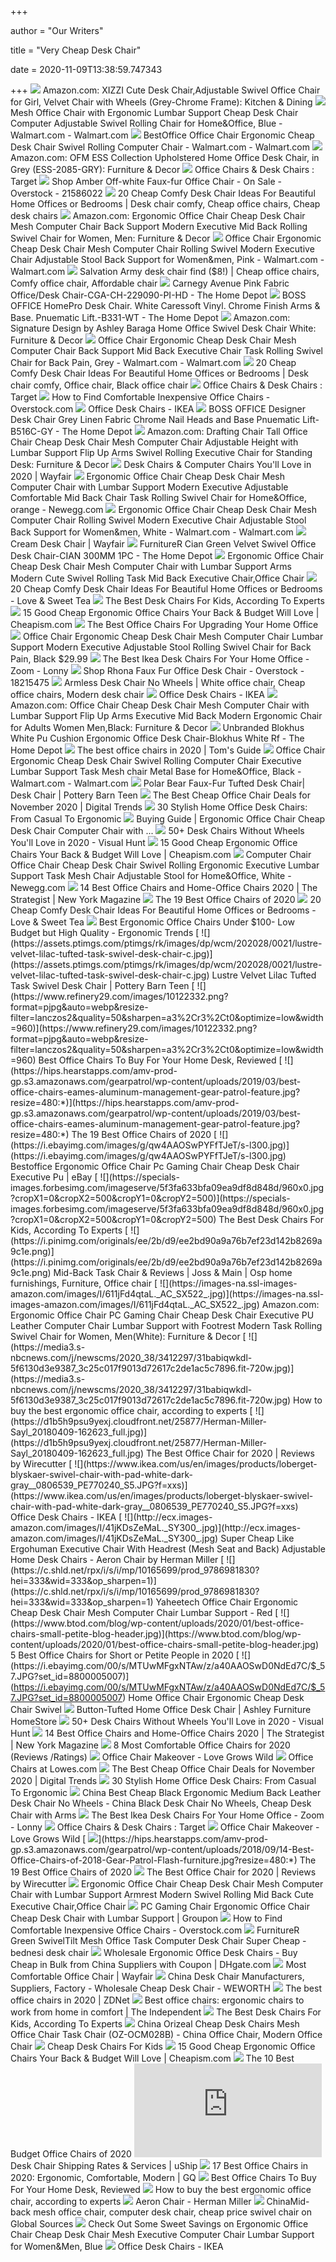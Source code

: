 +++
        
author = "Our Writers"
        
title = "Very Cheap Desk Chair"
        
date = 2020-11-09T13:38:59.747343
        
+++
[ ![](https://images-na.ssl-images-amazon.com/images/I/61003jL%2BFQL._AC_SX522_.jpg)](https://images-na.ssl-images-amazon.com/images/I/61003jL%2BFQL._AC_SX522_.jpg) Amazon.com: XIZZI Cute Desk Chair,Adjustable Swivel Office Chair for Girl,  Velvet Chair with Wheels (Grey-Chrome Frame): Kitchen & Dining
[ ![](https://i5.walmartimages.com/asr/d60d59ce-e699-42f5-9cd3-6cc8964b9284_1.d493d33cb11d184817cff83a3344e920.jpeg)](https://i5.walmartimages.com/asr/d60d59ce-e699-42f5-9cd3-6cc8964b9284_1.d493d33cb11d184817cff83a3344e920.jpeg) Mesh Office Chair with Ergonomic Lumbar Support Cheap Desk Chair Computer  Adjustable Swivel Rolling Chair for Home&Office, Blue - Walmart.com -  Walmart.com
[ ![](https://i5.walmartimages.com/asr/5bf5b155-ed9b-409d-950e-e178564f22e3_1.3406acb954f956357bc79cb4832ba3c2.jpeg)](https://i5.walmartimages.com/asr/5bf5b155-ed9b-409d-950e-e178564f22e3_1.3406acb954f956357bc79cb4832ba3c2.jpeg) BestOffice Office Chair Ergonomic Cheap Desk Chair Swivel Rolling Computer  Chair - Walmart.com - Walmart.com
[ ![](https://images-na.ssl-images-amazon.com/images/I/71cQiEBpQCL._SL1500_.jpg)](https://images-na.ssl-images-amazon.com/images/I/71cQiEBpQCL._SL1500_.jpg) Amazon.com: OFM ESS Collection Upholstered Home Office Desk Chair, in Grey  (ESS-2085-GRY): Furniture & Decor
[ ![](https://target.scene7.com/is/image/Target//GUEST_54c4d51e-fc13-4a7a-9b11-7c0dd025519b?wid=315&hei=315&qlt=60&fmt=pjpeg)](https://target.scene7.com/is/image/Target//GUEST_54c4d51e-fc13-4a7a-9b11-7c0dd025519b?wid=315&hei=315&qlt=60&fmt=pjpeg) Office Chairs & Desk Chairs : Target
[ ![](https://ak1.ostkcdn.com/images/products/21586022/Amber-Off-white-Faux-Office-Chair-86dbbf46-7825-4808-bab0-a36d87666c49_600.jpg?impolicy=medium)](https://ak1.ostkcdn.com/images/products/21586022/Amber-Off-white-Faux-Office-Chair-86dbbf46-7825-4808-bab0-a36d87666c49_600.jpg?impolicy=medium) Shop Amber Off-white Faux-fur Office Chair - On Sale - Overstock - 21586022
[ ![](https://i.pinimg.com/originals/d7/4c/5b/d74c5b1cec0b4917a73c19ab4e9a0382.jpg)](https://i.pinimg.com/originals/d7/4c/5b/d74c5b1cec0b4917a73c19ab4e9a0382.jpg) 20 Cheap Comfy Desk Chair Ideas For Beautiful Home Offices or Bedrooms | Desk  chair comfy, Cheap office chairs, Cheap desk chairs
[ ![](https://images-na.ssl-images-amazon.com/images/I/61JhVe2bFML._AC_SX522_.jpg)](https://images-na.ssl-images-amazon.com/images/I/61JhVe2bFML._AC_SX522_.jpg) Amazon.com: Ergonomic Office Chair Cheap Desk Chair Mesh Computer Chair  Back Support Modern Executive Mid Back Rolling Swivel Chair for Women, Men:  Furniture & Decor
[ ![](https://i5.walmartimages.com/asr/4676b9be-17a7-43ea-ab42-975b75fe4a2e.6e904e7596228b52d926fe2ebb1f16bd.jpeg)](https://i5.walmartimages.com/asr/4676b9be-17a7-43ea-ab42-975b75fe4a2e.6e904e7596228b52d926fe2ebb1f16bd.jpeg) Office Chair Ergonomic Cheap Desk Chair Mesh Computer Chair Rolling Swivel  Modern Executive Chair Adjustable Stool Back Support for Women&men, Pink -  Walmart.com - Walmart.com
[ ![](https://i.pinimg.com/originals/7c/bf/2a/7cbf2a49cd2df515d6f869b6b61c2758.jpg)](https://i.pinimg.com/originals/7c/bf/2a/7cbf2a49cd2df515d6f869b6b61c2758.jpg) Salvation Army desk chair find ($8!) | Cheap office chairs, Comfy office  chair, Affordable chair
[ ![](https://images.homedepot-static.com/productImages/808359e8-e398-4809-802f-fb984b1c1285/svn/pink-carnegy-avenue-office-chairs-cga-ch-229090-pi-hd-e1_600.jpg)](https://images.homedepot-static.com/productImages/808359e8-e398-4809-802f-fb984b1c1285/svn/pink-carnegy-avenue-office-chairs-cga-ch-229090-pi-hd-e1_600.jpg) Carnegy Avenue Pink Fabric Office/Desk Chair-CGA-CH-229090-PI-HD - The Home  Depot
[ ![](https://images.homedepot-static.com/productImages/ab5c8119-4fa8-4217-83c9-8eb64c56254b/svn/chrome-boss-office-office-chairs-b331-wt-64_600.jpg)](https://images.homedepot-static.com/productImages/ab5c8119-4fa8-4217-83c9-8eb64c56254b/svn/chrome-boss-office-office-chairs-b331-wt-64_600.jpg) BOSS OFFICE HomePro Desk Chair. White Caressoft Vinyl. Chrome Finish Arms &  Base. Pnuematic Lift.-B331-WT - The Home Depot
[ ![](https://images-na.ssl-images-amazon.com/images/I/61FOZ9Jaj-L._AC_SY741_.jpg)](https://images-na.ssl-images-amazon.com/images/I/61FOZ9Jaj-L._AC_SY741_.jpg) Amazon.com: Signature Design by Ashley Baraga Home Office Swivel Desk Chair  White: Furniture & Decor
[ ![](https://i5.walmartimages.com/asr/8bd1f61e-e41e-4b7a-8d75-d3d3b1b9976c_1.4510039313ea760f3aa10aeffd01d719.jpeg?odnWidth=612&odnHeight=612&odnBg=ffffff)](https://i5.walmartimages.com/asr/8bd1f61e-e41e-4b7a-8d75-d3d3b1b9976c_1.4510039313ea760f3aa10aeffd01d719.jpeg?odnWidth=612&odnHeight=612&odnBg=ffffff) Office Chair Ergonomic Cheap Desk Chair Mesh Computer Chair Back Support  Mid Back Executive Chair Task Rolling Swivel Chair for Back Pain, Grey -  Walmart.com - Walmart.com
[ ![](https://i.pinimg.com/originals/ff/71/92/ff7192cf4e5214c61b6bcd489090e25c.jpg)](https://i.pinimg.com/originals/ff/71/92/ff7192cf4e5214c61b6bcd489090e25c.jpg) 20 Cheap Comfy Desk Chair Ideas For Beautiful Home Offices or Bedrooms | Desk  chair comfy, Office chair, Black office chair
[ ![](https://target.scene7.com/is/image/Target/GUEST_2438430f-ffdb-4fd8-95a6-d7cc7389f7ad?wid=315&hei=315&qlt=60&fmt=pjpeg)](https://target.scene7.com/is/image/Target/GUEST_2438430f-ffdb-4fd8-95a6-d7cc7389f7ad?wid=315&hei=315&qlt=60&fmt=pjpeg) Office Chairs & Desk Chairs : Target
[ ![](https://ak1.ostkcdn.com/wp-content/uploads/2017/04/chub-17.jpg)](https://ak1.ostkcdn.com/wp-content/uploads/2017/04/chub-17.jpg) How to Find Comfortable Inexpensive Office Chairs - Overstock.com
[ ![](https://www.ikea.com/us/en/images/products/loberget-sibben-childs-desk-chair-white__0826517_PE776395_S5.JPG?f=xxs)](https://www.ikea.com/us/en/images/products/loberget-sibben-childs-desk-chair-white__0826517_PE776395_S5.JPG?f=xxs) Office Desk Chairs - IKEA
[ ![](https://images.homedepot-static.com/productImages/51adffb6-68dd-4808-ba74-817d28082052/svn/grey-boss-office-office-chairs-b516c-gy-fa_600.jpg)](https://images.homedepot-static.com/productImages/51adffb6-68dd-4808-ba74-817d28082052/svn/grey-boss-office-office-chairs-b516c-gy-fa_600.jpg) BOSS OFFICE Designer Desk Chair Grey Linen Fabric Chrome Nail Heads and  Base Pnuematic Lift-B516C-GY - The Home Depot
[ ![](https://images-na.ssl-images-amazon.com/images/I/61sM8yO1lHL._AC_SX679_.jpg)](https://images-na.ssl-images-amazon.com/images/I/61sM8yO1lHL._AC_SX679_.jpg) Amazon.com: Drafting Chair Tall Office Chair Cheap Desk Chair Mesh Computer  Chair Adjustable Height with Lumbar Support Flip Up Arms Swivel Rolling  Executive Chair for Standing Desk: Furniture & Decor
[ ![](https://secure.img1-fg.wfcdn.com/im/04101391/resize-h600-w600%5Ecompr-r85/4148/4148964/Desk+Chairs.jpg)](https://secure.img1-fg.wfcdn.com/im/04101391/resize-h600-w600%5Ecompr-r85/4148/4148964/Desk+Chairs.jpg) Desk Chairs & Computer Chairs You'll Love in 2020 | Wayfair
[ ![](https://c1.neweggimages.com/ProductImage/A1JA_132040902996893658weWeEKXmtK.jpg)](https://c1.neweggimages.com/ProductImage/A1JA_132040902996893658weWeEKXmtK.jpg) Ergonomic Office Chair Cheap Desk Chair Mesh Computer Chair with Lumbar  Support Modern Executive Adjustable Comfortable Mid Back Chair Task Rolling Swivel  Chair for Home&Office, orange - Newegg.com
[ ![](https://i5.walmartimages.com/asr/eae606aa-9822-4951-bf81-4118d357bcae.14b5b3eeec323d66debc7a38af44b11c.jpeg)](https://i5.walmartimages.com/asr/eae606aa-9822-4951-bf81-4118d357bcae.14b5b3eeec323d66debc7a38af44b11c.jpeg) Ergonomic Office Chair Cheap Desk Chair Mesh Computer Chair Rolling Swivel  Modern Executive Chair Adjustable Stool Back Support for Women&men, White -  Walmart.com - Walmart.com
[ ![](https://secure.img1-fg.wfcdn.com/im/91350984/resize-h310-w310%5Ecompr-r85/6003/60032936/wayfair-basics-mesh-task-office-chair.jpg)](https://secure.img1-fg.wfcdn.com/im/91350984/resize-h310-w310%5Ecompr-r85/6003/60032936/wayfair-basics-mesh-task-office-chair.jpg) Cream Desk Chair | Wayfair
[ ![](https://images.homedepot-static.com/productImages/ad39604d-8ae5-4a76-a277-625b9c87570a/svn/green-furniturer-office-chairs-cian-300mm-1pc-e1_600.jpg)](https://images.homedepot-static.com/productImages/ad39604d-8ae5-4a76-a277-625b9c87570a/svn/green-furniturer-office-chairs-cian-300mm-1pc-e1_600.jpg) FurnitureR Cian Green Velvet Swivel Office Desk Chair-CIAN 300MM 1PC - The  Home Depot
[ ![](http://ueeshop.ly200-cdn.com/u_file/UPAC/UPAC626/1905/products/24/8310b33dd6.jpg.500x500.jpg)](http://ueeshop.ly200-cdn.com/u_file/UPAC/UPAC626/1905/products/24/8310b33dd6.jpg.500x500.jpg) Ergonomic Office Chair Cheap Desk Chair Mesh Computer Chair with Lumbar  Support Arms Modern Cute Swivel Rolling Task Mid Back Executive Chair,Office  Chair
[ ![](https://www.loveandsweettea.com/wp-content/uploads/2018/02/20-cheap-comfy-desk-chair-ideas-for-stunning-home-offices-or-bedrooms_Pinterest-3-800x2160.png)](https://www.loveandsweettea.com/wp-content/uploads/2018/02/20-cheap-comfy-desk-chair-ideas-for-stunning-home-offices-or-bedrooms_Pinterest-3-800x2160.png) 20 Cheap Comfy Desk Chair Ideas For Beautiful Home Offices or Bedrooms -  Love & Sweet Tea
[ ![](https://specials-images.forbesimg.com/imageserve/5f3fa4c0323d03466e973eeb/960x0.jpg?cropX1=0&cropX2=500&cropY1=0&cropY2=500)](https://specials-images.forbesimg.com/imageserve/5f3fa4c0323d03466e973eeb/960x0.jpg?cropX1=0&cropX2=500&cropY1=0&cropY2=500) The Best Desk Chairs For Kids, According To Experts
[ ![](https://cdn.cheapism.com/images/26670-3.max-784x410.jpg)](https://cdn.cheapism.com/images/26670-3.max-784x410.jpg) 15 Good Cheap Ergonomic Office Chairs Your Back & Budget Will Love |  Cheapism.com
[ ![](https://specials-images.forbesimg.com/imageserve/5f203f62953761c471e7740d/960x0.jpg?fit=scale)](https://specials-images.forbesimg.com/imageserve/5f203f62953761c471e7740d/960x0.jpg?fit=scale) The Best Office Chairs For Upgrading Your Home Office
[ ![](https://static.slickdealscdn.com/attachment/1/4/3/0/2/6/9/1/8530387.attach)](https://static.slickdealscdn.com/attachment/1/4/3/0/2/6/9/1/8530387.attach) Office Chair Ergonomic Cheap Desk Chair Mesh Computer Chair Lumbar Support  Modern Executive Adjustable Stool Rolling Swivel Chair for Back Pain, Black  $29.99
[ ![](https://www1.pictures.lonny.com/mp/ain01W6blObx.jpg)](https://www1.pictures.lonny.com/mp/ain01W6blObx.jpg) The Best Ikea Desk Chairs For Your Home Office - Zoom - Lonny
[ ![](https://ak1.ostkcdn.com/images/products/18215475/Rhona-Faux-Fur-Office-Desk-Chair-26a43ae9-3c0d-48bc-b758-9ef587180ee8.jpg)](https://ak1.ostkcdn.com/images/products/18215475/Rhona-Faux-Fur-Office-Desk-Chair-26a43ae9-3c0d-48bc-b758-9ef587180ee8.jpg) Shop Rhona Faux Fur Office Desk Chair - Overstock - 18215475
[ ![](https://i.pinimg.com/originals/9e/1c/02/9e1c027395c34ba5320ccc9d4e0978d7.jpg)](https://i.pinimg.com/originals/9e/1c/02/9e1c027395c34ba5320ccc9d4e0978d7.jpg) Armless Desk Chair No Wheels | White office chair, Cheap office chairs,  Modern desk chair
[ ![](https://www.ikea.com/us/en/images/products/oerfjaell-childs-desk-chair-white-vissle-pink__0708525_PE726625_S5.JPG?f=xxs)](https://www.ikea.com/us/en/images/products/oerfjaell-childs-desk-chair-white-vissle-pink__0708525_PE726625_S5.JPG?f=xxs) Office Desk Chairs - IKEA
[ ![](https://images-na.ssl-images-amazon.com/images/I/61vmkNlVb0L._AC_SY355_.jpg)](https://images-na.ssl-images-amazon.com/images/I/61vmkNlVb0L._AC_SY355_.jpg) Amazon.com: Office Chair Cheap Desk Chair Mesh Computer Chair with Lumbar  Support Flip Up Arms Executive Mid Back Modern Ergonomic Chair for Adults  Women Men,Black: Furniture & Decor
[ ![](https://images.homedepot-static.com/productImages/417d9098-a874-483c-8b17-0ab720ca63d0/svn/white-office-chairs-blokhus-white-rf-e1_600.jpg)](https://images.homedepot-static.com/productImages/417d9098-a874-483c-8b17-0ab720ca63d0/svn/white-office-chairs-blokhus-white-rf-e1_600.jpg) Unbranded Blokhus White Pu Cushion Ergonomic Office Desk Chair-Blokhus  White Rf - The Home Depot
[ ![](https://cdn.mos.cms.futurecdn.net/chg3AGHkpwVFcZeK26TKuA.jpg)](https://cdn.mos.cms.futurecdn.net/chg3AGHkpwVFcZeK26TKuA.jpg) The best office chairs in 2020 | Tom's Guide
[ ![](https://i5.walmartimages.com/asr/17aa415f-3ccb-4453-a008-1da86add84f7_1.0bafc6544a584ed0433ce0a02a98fd9a.jpeg?odnWidth=612&odnHeight=612&odnBg=ffffff)](https://i5.walmartimages.com/asr/17aa415f-3ccb-4453-a008-1da86add84f7_1.0bafc6544a584ed0433ce0a02a98fd9a.jpeg?odnWidth=612&odnHeight=612&odnBg=ffffff) Office Chair Ergonomic Cheap Desk Chair Swivel Rolling Computer Chair  Executive Lumbar Support Task Mesh chair Metal Base for Home&Office, Black  - Walmart.com - Walmart.com
[ ![](https://assets.ptimgs.com/ptimgs/ab/images/dp/wcm/202030/0023/polar-bear-faux-fur-tufted-swivel-desk-chair-c.jpg)](https://assets.ptimgs.com/ptimgs/ab/images/dp/wcm/202030/0023/polar-bear-faux-fur-tufted-swivel-desk-chair-c.jpg) Polar Bear Faux-Fur Tufted Desk Chair| Desk Chair | Pottery Barn Teen
[ ![](https://icdn4.digitaltrends.com/image/aem/aem-2020-6-23-1d55ce7044396c769881598b437ba3aff4d683a4-500x500.png)](https://icdn4.digitaltrends.com/image/aem/aem-2020-6-23-1d55ce7044396c769881598b437ba3aff4d683a4-500x500.png) The Best Cheap Office Chair Deals for November 2020 | Digital Trends
[ ![](http://cdn.home-designing.com/wp-content/uploads/2017/08/colourful-with-wheels-kids-desk-chairs-600x479.jpg)](http://cdn.home-designing.com/wp-content/uploads/2017/08/colourful-with-wheels-kids-desk-chairs-600x479.jpg) 30 Stylish Home Office Desk Chairs: From Casual To Ergonomic
[ ![](https://m.media-amazon.com/images/I/311Lgc7F2+L.jpg)](https://m.media-amazon.com/images/I/311Lgc7F2+L.jpg) Buying Guide | Ergonomic Office Chair Cheap Desk Chair Computer Chair with  ...
[ ![](https://visualhunt.com/photos/10/comfortable-desk-chair-without-wheels-home-design-ideas.jpg?s=wh2)](https://visualhunt.com/photos/10/comfortable-desk-chair-without-wheels-home-design-ideas.jpg?s=wh2) 50+ Desk Chairs Without Wheels You'll Love in 2020 - Visual Hunt
[ ![](https://cdn.cheapism.com/images/26670-6.max-784x410.jpg)](https://cdn.cheapism.com/images/26670-6.max-784x410.jpg) 15 Good Cheap Ergonomic Office Chairs Your Back & Budget Will Love |  Cheapism.com
[ ![](https://c1.neweggimages.com/ProductImage/A1JA_132058332741939234O71EYtmAcG.jpg)](https://c1.neweggimages.com/ProductImage/A1JA_132058332741939234O71EYtmAcG.jpg) Computer Chair Office Chair Cheap Desk Chair Swivel Rolling Ergonomic  Executive Lumbar Support Task Mesh Chair Adjustable Stool for Home&Office,  White - Newegg.com
[ ![](https://pyxis.nymag.com/v1/imgs/f70/0dc/ef818830cfff15f517212eb5fb9f50f538-office-star-deluxe-vinyl-seat-and-mesh-b.rsquare.w600.jpg)](https://pyxis.nymag.com/v1/imgs/f70/0dc/ef818830cfff15f517212eb5fb9f50f538-office-star-deluxe-vinyl-seat-and-mesh-b.rsquare.w600.jpg) 14 Best Office Chairs and Home-Office Chairs 2020 | The Strategist | New  York Magazine
[ ![](https://hips.hearstapps.com/vader-prod.s3.amazonaws.com/1603804724-myochairjpg-1603804692.jpg)](https://hips.hearstapps.com/vader-prod.s3.amazonaws.com/1603804724-myochairjpg-1603804692.jpg) The 19 Best Office Chairs of 2020
[ ![](https://images-na.ssl-images-amazon.com/images/I/31DWIOnLmyL.jpg)](https://images-na.ssl-images-amazon.com/images/I/31DWIOnLmyL.jpg) 20 Cheap Comfy Desk Chair Ideas For Beautiful Home Offices or Bedrooms -  Love & Sweet Tea
[ ![](http://ergonomictrends.com/wp-content/uploads/2018/04/Jumei-high-back-mesh-chair-review.jpg)](http://ergonomictrends.com/wp-content/uploads/2018/04/Jumei-high-back-mesh-chair-review.jpg) Best Ergonomic Office Chairs Under $100- Low Budget but High Quality -  Ergonomic Trends
[ ![](https://assets.ptimgs.com/ptimgs/rk/images/dp/wcm/202028/0021/lustre-velvet-lilac-tufted-task-swivel-desk-chair-c.jpg)](https://assets.ptimgs.com/ptimgs/rk/images/dp/wcm/202028/0021/lustre-velvet-lilac-tufted-task-swivel-desk-chair-c.jpg) Lustre Velvet Lilac Tufted Task Swivel Desk Chair | Pottery Barn Teen
[ ![](https://www.refinery29.com/images/10122332.png?format=pjpg&auto=webp&resize-filter=lanczos2&quality=50&sharpen=a3%2Cr3%2Ct0&optimize=low&width=960)](https://www.refinery29.com/images/10122332.png?format=pjpg&auto=webp&resize-filter=lanczos2&quality=50&sharpen=a3%2Cr3%2Ct0&optimize=low&width=960) Best Office Chairs To Buy For Your Home Desk, Reviewed
[ ![](https://hips.hearstapps.com/amv-prod-gp.s3.amazonaws.com/gearpatrol/wp-content/uploads/2019/03/best-office-chairs-eames-aluminum-management-gear-patrol-feature.jpg?resize=480:*)](https://hips.hearstapps.com/amv-prod-gp.s3.amazonaws.com/gearpatrol/wp-content/uploads/2019/03/best-office-chairs-eames-aluminum-management-gear-patrol-feature.jpg?resize=480:*) The 19 Best Office Chairs of 2020
[ ![](https://i.ebayimg.com/images/g/qw4AAOSwPYFfTJeT/s-l300.jpg)](https://i.ebayimg.com/images/g/qw4AAOSwPYFfTJeT/s-l300.jpg) Bestoffice Ergonomic Office Chair Pc Gaming Chair Cheap Desk Chair  Executive Pu | eBay
[ ![](https://specials-images.forbesimg.com/imageserve/5f3fa633bfa09ea9df8d848d/960x0.jpg?cropX1=0&cropX2=500&cropY1=0&cropY2=500)](https://specials-images.forbesimg.com/imageserve/5f3fa633bfa09ea9df8d848d/960x0.jpg?cropX1=0&cropX2=500&cropY1=0&cropY2=500) The Best Desk Chairs For Kids, According To Experts
[ ![](https://i.pinimg.com/originals/ee/2b/d9/ee2bd90a9a76b7ef23d142b8269a9c1e.png)](https://i.pinimg.com/originals/ee/2b/d9/ee2bd90a9a76b7ef23d142b8269a9c1e.png) Mid-Back Task Chair & Reviews | Joss & Main | Osp home furnishings,  Furniture, Office chair
[ ![](https://images-na.ssl-images-amazon.com/images/I/611jFd4qtaL._AC_SX522_.jpg)](https://images-na.ssl-images-amazon.com/images/I/611jFd4qtaL._AC_SX522_.jpg) Amazon.com: Ergonomic Office Chair PC Gaming Chair Cheap Desk Chair  Executive PU Leather Computer Chair Lumbar Support with Footrest Modern Task  Rolling Swivel Chair for Women, Men(White): Furniture & Decor
[ ![](https://media3.s-nbcnews.com/j/newscms/2020_38/3412297/31babiqwkdl-5f6130d3e9387_3c25c017f9013d72617c2de1ac5c7896.fit-720w.jpg)](https://media3.s-nbcnews.com/j/newscms/2020_38/3412297/31babiqwkdl-5f6130d3e9387_3c25c017f9013d72617c2de1ac5c7896.fit-720w.jpg) How to buy the best ergonomic office chair, according to experts
[ ![](https://d1b5h9psu9yexj.cloudfront.net/25877/Herman-Miller-Sayl_20180409-162623_full.jpg)](https://d1b5h9psu9yexj.cloudfront.net/25877/Herman-Miller-Sayl_20180409-162623_full.jpg) The Best Office Chair for 2020 | Reviews by Wirecutter
[ ![](https://www.ikea.com/us/en/images/products/loberget-blyskaer-swivel-chair-with-pad-white-dark-gray__0806539_PE770240_S5.JPG?f=xxs)](https://www.ikea.com/us/en/images/products/loberget-blyskaer-swivel-chair-with-pad-white-dark-gray__0806539_PE770240_S5.JPG?f=xxs) Office Desk Chairs - IKEA
[ ![](http://ecx.images-amazon.com/images/I/41jKDsZeMaL._SY300_.jpg)](http://ecx.images-amazon.com/images/I/41jKDsZeMaL._SY300_.jpg) Super Cheap Like Ergohuman Executive Chair With Headrest (Mesh Seat and  Back) Adjustable Home Desk Chairs - Aeron Chair by Herman Miller
[ ![](https://c.shld.net/rpx/i/s/i/mp/10165699/prod_9786981830?hei=333&wid=333&op_sharpen=1)](https://c.shld.net/rpx/i/s/i/mp/10165699/prod_9786981830?hei=333&wid=333&op_sharpen=1) Yaheetech Office Chair Ergonomic Cheap Desk Chair Mesh Computer Chair  Lumbar Support - Red
[ ![](https://www.btod.com/blog/wp-content/uploads/2020/01/best-office-chairs-small-petite-blog-header.jpg)](https://www.btod.com/blog/wp-content/uploads/2020/01/best-office-chairs-small-petite-blog-header.jpg) 5 Best Office Chairs for Short or Petite People in 2020
[ ![](https://i.ebayimg.com/00/s/MTUwMFgxNTAw/z/a40AAOSwD0NdEd7C/$_57.JPG?set_id=8800005007)](https://i.ebayimg.com/00/s/MTUwMFgxNTAw/z/a40AAOSwD0NdEd7C/$_57.JPG?set_id=8800005007) Home Office Chair Ergonomic Cheap Desk Chair Swivel
[ ![](https://ashleyfurniture.scene7.com/is/image/AshleyFurniture/H200-05-HEAD-ON-SW-P1-KO?$AFHS-PDP-Main$)](https://ashleyfurniture.scene7.com/is/image/AshleyFurniture/H200-05-HEAD-ON-SW-P1-KO?$AFHS-PDP-Main$) Button-Tufted Home Office Desk Chair | Ashley Furniture HomeStore
[ ![](https://visualhunt.com/photos/10/desk-chairs-without-wheels-dining-chairs-1.jpg?s=pi)](https://visualhunt.com/photos/10/desk-chairs-without-wheels-dining-chairs-1.jpg?s=pi) 50+ Desk Chairs Without Wheels You'll Love in 2020 - Visual Hunt
[ ![](https://pyxis.nymag.com/v1/imgs/a0e/3ef/83c6508462bbc48250a4de50f7d4ca8f4d.rdeep-vertical.w245.jpg)](https://pyxis.nymag.com/v1/imgs/a0e/3ef/83c6508462bbc48250a4de50f7d4ca8f4d.rdeep-vertical.w245.jpg) 14 Best Office Chairs and Home-Office Chairs 2020 | The Strategist | New  York Magazine
[ ![](https://www.btod.com/blog/wp-content/uploads/2019/04/most-comfortable-office-chairs-2020-blog-header.jpg)](https://www.btod.com/blog/wp-content/uploads/2019/04/most-comfortable-office-chairs-2020-blog-header.jpg) 8 Most Comfortable Office Chairs for 2020 (Reviews /Ratings)
[ ![](https://lovegrowswild.com/wp-content/uploads/2014/08/Office-Chair-Makeover-10.jpg)](https://lovegrowswild.com/wp-content/uploads/2014/08/Office-Chair-Makeover-10.jpg) Office Chair Makeover - Love Grows Wild
[ ![](https://mobileimages.lowes.com/product/converted/100327/1003270508.jpg?size=xl)](https://mobileimages.lowes.com/product/converted/100327/1003270508.jpg?size=xl) Office Chairs at Lowes.com
[ ![](https://img.digitaltrends.com/image/aem/aem-2020-3-26-9b3a353549c76ae4d9697e0b466a4c2a65f0c47c-400x200.png)](https://img.digitaltrends.com/image/aem/aem-2020-3-26-9b3a353549c76ae4d9697e0b466a4c2a65f0c47c-400x200.png) The Best Cheap Office Chair Deals for November 2020 | Digital Trends
[ ![](http://cdn.home-designing.com/wp-content/uploads/2017/08/cloth-coloured-with-swivel-function-cute-desk-chairs-600x724.jpg)](http://cdn.home-designing.com/wp-content/uploads/2017/08/cloth-coloured-with-swivel-function-cute-desk-chairs-600x724.jpg) 30 Stylish Home Office Desk Chairs: From Casual To Ergonomic
[ ![](https://image.made-in-china.com/43f34j00nAHEtrwKGJkd/Best-Cheap-Black-Ergonomic-Medium-Back-Leather-Desk-Chair-No-Wheels.jpg)](https://image.made-in-china.com/43f34j00nAHEtrwKGJkd/Best-Cheap-Black-Ergonomic-Medium-Back-Leather-Desk-Chair-No-Wheels.jpg) China Best Cheap Black Ergonomic Medium Back Leather Desk Chair No Wheels -  China Black Desk Chair No Wheels, Cheap Desk Chair with Arms
[ ![](https://www4.pictures.lonny.com/mp/tRNN5KJSCaEx.jpg)](https://www4.pictures.lonny.com/mp/tRNN5KJSCaEx.jpg) The Best Ikea Desk Chairs For Your Home Office - Zoom - Lonny
[ ![](https://target.scene7.com/is/image/Target/GUEST_32213a15-979c-410c-8a93-80a5e2675f01?wid=315&hei=315&qlt=60&fmt=pjpeg)](https://target.scene7.com/is/image/Target/GUEST_32213a15-979c-410c-8a93-80a5e2675f01?wid=315&hei=315&qlt=60&fmt=pjpeg) Office Chairs & Desk Chairs : Target
[ ![](https://lovegrowswild.com/wp-content/uploads/2014/08/Office-Chair-Makeover-12.jpg)](https://lovegrowswild.com/wp-content/uploads/2014/08/Office-Chair-Makeover-12.jpg) Office Chair Makeover - Love Grows Wild
[ ![](https://hips.hearstapps.com/amv-prod-gp.s3.amazonaws.com/gearpatrol/wp-content/uploads/2018/09/14-Best-Office-Chairs-of-2018-Gear-Patrol-Flash-furniture.jpg?resize=480:*)](https://hips.hearstapps.com/amv-prod-gp.s3.amazonaws.com/gearpatrol/wp-content/uploads/2018/09/14-Best-Office-Chairs-of-2018-Gear-Patrol-Flash-furniture.jpg?resize=480:*) The 19 Best Office Chairs of 2020
[ ![](https://cdn.thewirecutter.com/wp-content/media/2020/09/officechairs-2048px-5974.jpg?auto=webp&quality=75&width=1024)](https://cdn.thewirecutter.com/wp-content/media/2020/09/officechairs-2048px-5974.jpg?auto=webp&quality=75&width=1024) The Best Office Chair for 2020 | Reviews by Wirecutter
[ ![](http://ueeshop.ly200-cdn.com/u_file/UPAC/UPAC626/1712/products/18/4e0f0bd825.jpg.500x500.jpg)](http://ueeshop.ly200-cdn.com/u_file/UPAC/UPAC626/1712/products/18/4e0f0bd825.jpg.500x500.jpg) Ergonomic Office Chair Cheap Desk Chair Mesh Computer Chair with Lumbar  Support Armrest Modern Swivel Rolling Mid Back Cute Executive Chair,Office  Chair
[ ![](https://img.grouponcdn.com/stores/DT3kXpf9r3wSRJ5sPevMDnHy9Ln/storespi11421613-1683x1010/v1/c700x420.jpg)](https://img.grouponcdn.com/stores/DT3kXpf9r3wSRJ5sPevMDnHy9Ln/storespi11421613-1683x1010/v1/c700x420.jpg) PC Gaming Chair Ergonomic Office Chair Cheap Desk Chair with Lumbar Support  | Groupon
[ ![](https://ak1.ostkcdn.com/wp-content/uploads/2017/04/PROD-29391_1.jpg)](https://ak1.ostkcdn.com/wp-content/uploads/2017/04/PROD-29391_1.jpg) How to Find Comfortable Inexpensive Office Chairs - Overstock.com
[ ![](http://ecx.images-amazon.com/images/I/411UiHDtVVL.jpg)](http://ecx.images-amazon.com/images/I/411UiHDtVVL.jpg) FurnitureR Green SwivelTilt Mesh Office Task Computer Desk Chair Super Cheap  - bednesi desk chair
[ ![](https://www.dhresource.com/f2/albu/g11/M00/7A/D5/rBNaFl8Y4rGAX5GYAALbyllIGHA799.jpg)](https://www.dhresource.com/f2/albu/g11/M00/7A/D5/rBNaFl8Y4rGAX5GYAALbyllIGHA799.jpg) Wholesale Ergonomic Office Desk Chairs - Buy Cheap in Bulk from China  Suppliers with Coupon | DHgate.com
[ ![](https://secure.img1-fg.wfcdn.com/im/46138212/resize-h310-w310%5Ecompr-r85/1217/121765540/home-office-chair-computer-task-chair-adjustable-desk-chair-with-swivel-casters-for-office-leisure-grey.jpg)](https://secure.img1-fg.wfcdn.com/im/46138212/resize-h310-w310%5Ecompr-r85/1217/121765540/home-office-chair-computer-task-chair-adjustable-desk-chair-with-swivel-casters-for-office-leisure-grey.jpg) Most Comfortable Office Chair | Wayfair
[ ![](http://m.weworthoffice.com/uploads/201920318/small/chair-with-height-adjustable-armrest22316337733.jpg)](http://m.weworthoffice.com/uploads/201920318/small/chair-with-height-adjustable-armrest22316337733.jpg) China Desk Chair Manufacturers, Suppliers, Factory - Wholesale Cheap Desk  Chair - WEWORTH
[ ![](https://zdnet2.cbsistatic.com/hub/i/r/2020/01/17/a56e275d-8200-4769-8963-bb2a4d1fa76c/thumbnail/770x578/8fd346be88238fa75977d974ed6b2adf/office-chair-lead.jpg)](https://zdnet2.cbsistatic.com/hub/i/r/2020/01/17/a56e275d-8200-4769-8963-bb2a4d1fa76c/thumbnail/770x578/8fd346be88238fa75977d974ed6b2adf/office-chair-lead.jpg) The best office chairs in 2020 | ZDNet
[ ![](https://static.independent.co.uk/s3fs-public/thumbnails/image/2019/02/14/17/hag-sofi.jpg?width=982&height=726)](https://static.independent.co.uk/s3fs-public/thumbnails/image/2019/02/14/17/hag-sofi.jpg?width=982&height=726) Best office chairs: ergonomic chairs to work from home in comfort | The  Independent
[ ![](https://specials-images.forbesimg.com/imageserve/5f4ea48c572827f7b2b167b8/960x0.jpg?cropX1=0&cropX2=900&cropY1=0&cropY2=600)](https://specials-images.forbesimg.com/imageserve/5f4ea48c572827f7b2b167b8/960x0.jpg?cropX1=0&cropX2=900&cropY1=0&cropY2=600) The Best Desk Chairs For Kids, According To Experts
[ ![](https://image.made-in-china.com/2f0j00awkQqOzoAibe/Orizeal-Cheap-Desk-Chairs-Mesh-Office-Chair-Task-Chair-OZ-OCM028B-.jpg)](https://image.made-in-china.com/2f0j00awkQqOzoAibe/Orizeal-Cheap-Desk-Chairs-Mesh-Office-Chair-Task-Chair-OZ-OCM028B-.jpg) China Orizeal Cheap Desk Chairs Mesh Office Chair Task Chair (OZ-OCM028B) -  China Office Chair, Modern Office Chair
[ ![](https://c.shld.net/rpx/i/s/pi/mp/6196/prod_8308306602?src=http%3A%2F%2F34.217.40.247%2Fimage%2FI%2F61qQE0Uo4kL._AC_SL1200_.jpg&d=3093d10d91b1c06d4919f515bb027d96d0b50077&hei=245&wid=245&op_sharpen=1&qlt=85)](https://c.shld.net/rpx/i/s/pi/mp/6196/prod_8308306602?src=http%3A%2F%2F34.217.40.247%2Fimage%2FI%2F61qQE0Uo4kL._AC_SL1200_.jpg&d=3093d10d91b1c06d4919f515bb027d96d0b50077&hei=245&wid=245&op_sharpen=1&qlt=85) Cheap Desk Chairs For Kids
[ ![](https://cdn.cheapism.com/images/26670-2.max-784x410.jpg)](https://cdn.cheapism.com/images/26670-2.max-784x410.jpg) 15 Good Cheap Ergonomic Office Chairs Your Back & Budget Will Love |  Cheapism.com
[ ![](https://www.thebalancesmb.com/thmb/izhRpVUcNzQyStJ24aSiAX6cpdM=/1500x1125/smart/filters:no_upscale()/ModwayArticulateErgonomicMeshOfficeChairinBlack-5b21558bba61770037203394.jpg)](https://www.thebalancesmb.com/thmb/izhRpVUcNzQyStJ24aSiAX6cpdM=/1500x1125/smart/filters:no_upscale()/ModwayArticulateErgonomicMeshOfficeChairinBlack-5b21558bba61770037203394.jpg) The 10 Best Budget Office Chairs of 2020
[ ![](https://resources.awsuship.com/resize.php?path=%2Fstatic%2F15be2153-770c-436d-9.jpg)](https://resources.awsuship.com/resize.php?path=%2Fstatic%2F15be2153-770c-436d-9.jpg) Desk Chair Shipping Rates & Services | uShip
[ ![](https://media.gq.com/photos/5f077b5509fa991b4f8a345f/master/w_1280%2Cc_limit/DesignWithinReach.jpg)](https://media.gq.com/photos/5f077b5509fa991b4f8a345f/master/w_1280%2Cc_limit/DesignWithinReach.jpg) 17 Best Office Chairs in 2020: Ergonomic, Comfortable, Modern | GQ
[ ![](https://www.refinery29.com/images/9856407.jpg)](https://www.refinery29.com/images/9856407.jpg) Best Office Chairs To Buy For Your Home Desk, Reviewed
[ ![](https://media1.s-nbcnews.com/j/newscms/2020_25/3390781/saylchair-as1sa22pfn2bkbbbkbk3014-front-b2c-907x680-jpeg--5eeaa11f69fc0_562e2fab8e43dad3ee5bbc1d06ff3f74.fit-720w.jpg)](https://media1.s-nbcnews.com/j/newscms/2020_25/3390781/saylchair-as1sa22pfn2bkbbbkbk3014-front-b2c-907x680-jpeg--5eeaa11f69fc0_562e2fab8e43dad3ee5bbc1d06ff3f74.fit-720w.jpg) How to buy the best ergonomic office chair, according to experts
[ ![](https://store.hermanmiller.com/on/demandware.static/-/Sites-master-catalog/default/dw30469657/gallery/2195348/2195348-gallery-12.jpg)](https://store.hermanmiller.com/on/demandware.static/-/Sites-master-catalog/default/dw30469657/gallery/2195348/2195348-gallery-12.jpg) Aeron Chair - Herman Miller
[ ![](https://p.globalsources.com/IMAGES/PDT/BIG/283/B1168720283.jpg)](https://p.globalsources.com/IMAGES/PDT/BIG/283/B1168720283.jpg) ChinaMid-back mesh office chair, computer desk chair, cheap price swivel  chair on Global Sources
[ ![](https://images.prod.meredith.com/product/b5445906305b31ab81d71fa11c0c6735/1572776348477/l/ergonomic-office-chair-cheap-desk-chair-mesh-executive-computer-chair-lumbar-support-for-women-and-men-blue)](https://images.prod.meredith.com/product/b5445906305b31ab81d71fa11c0c6735/1572776348477/l/ergonomic-office-chair-cheap-desk-chair-mesh-executive-computer-chair-lumbar-support-for-women-and-men-blue) Check Out Some Sweet Savings on Ergonomic Office Chair Cheap Desk Chair  Mesh Executive Computer Chair Lumbar Support for Women&Men, Blue
[ ![](https://shop.static.ingka.ikea.com/revamp/childrens-desk-chairs_24715.jpg?imwidth=500)](https://shop.static.ingka.ikea.com/revamp/childrens-desk-chairs_24715.jpg?imwidth=500) Office Desk Chairs - IKEA
